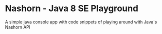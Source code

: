 # Nashorn - Java 8 SE Playground

A simple java console app with code snippets of playing around with Java's Nashorn API
